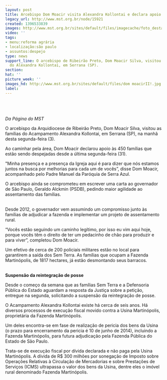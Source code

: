 ```yaml
---
layout: post
title: Arcebispo Dom Moacir visita Alexandra Kollontai e declara apoio aos Sem Terra
legacy_url: http://www.mst.org.br/node/15921
created: 1396533839
images: http://www.mst.org.br/sites/default/files/imagecache/foto_destaque/dom moacirII!.jpg
video: ''
tags:
- menu:reforma agrária
- localização:são paulo
- assuntos:despejo
type: news
support_line: O arcebispo de Ribeirão Preto, Dom Moacir Silva, visitou as famílias
  do Alexandra Kollontai, em Serrana (SP).
section: 
hat: ''
picture_week: ''
images_hd: http://www.mst.org.br/sites/default/files/dom moacirII!.jpg
label: 
---
```

<p><img style="margin: 10px;" src="http://www.mst.org.br/sites/default/files/dom%20moacirII.jpg" alt=""></p><p><br><em>Da Página do MST</em></p><p>O arcebispo da Arquidiocese de Ribeirão Preto, Dom Moacir Silva, visitou as famílias do Acampamento Alexandra Kollontai, em Serrana (SP), na manhã desta segunda-feira (3).</p><p>Ao caminhar pela área, Dom Moacir declarou apoio às 450 famílias que estão sendo despejadas desde a última segunda-feira (31).</p><p>"Minha presença e a presença da Igreja aqui é para dizer que nós estamos juntos na busca por melhorias para cada um de vocês”, disse Dom Moacir, acompanhado pelo Padre Manuel da Paróquia de Serra Azul.</p><div>O arcebispo ainda se comprometeu em escrever uma carta ao governador de São Paulo, Geraldo Alckmin (PSDB), pedindo maior agilidade ao assentamento das famílias.</div><p><br>Desde 2012, o governador vem assumindo um compromisso junto às famílias de adjudicar a fazenda e implementar um projeto de assentamento rural.&nbsp;</p><p><img style="margin: 10px; float: right;" src="http://www.mst.org.br/sites/default/files/visita_Dom_moacir.jpg" alt=""></p><p>“Vocês estão seguindo um caminho legítimo, por isso eu vim aqui hoje, porque vocês têm o direito de ter um pedacinho de chão para produzir e para viver”, completou Dom Moacir.</p><div>Um efetivo de cerca de 200 policiais militares estão no local para garantirem a saída dos Sem Terra. As famílias que ocupam a Fazenda Martinópolis, de 1817 hectares, já estão desmontando seus barracos.&nbsp;<br>&nbsp;</div><p><strong>Suspensão da reintegração de posse</strong></p><p>Desde o começo da semana que as famílias Sem Terra e a Defensoria Pública do Estado aguardam a resposta da Justiça sobre a petição, entregue na segunda, solicitando a suspensão da reintegração de posse.&nbsp;</p><p>O Acampamento Alexandra Kollontai existe há cerca de seis anos. Há diversos processos de execução fiscal movido contra a Usina Martinópolis, proprietária da Fazenda Martinópolis.</p><p>Um deles encontra-se em fase de realização de pericia dos bens da Usina (o prazo para encerramento da pericia é 10 de junho de 2014), incluindo a Fazenda Martinópolis, para futura adjudicação pela Fazenda Pública do Estado de São Paulo.&nbsp;</p><p>Trata-se de execução fiscal por dívida declarada e não paga pela Usina Martinópolis. A dívida de R$ 300 milhões por sonegação de Imposto sobre Operações Relativas à Circulação de Mercadorias e sobre Prestações de Serviços (ICMS) ultrapassa o valor dos bens da Usina, dentre eles o imóvel rural denominado Fazenda Martinópolis.</p><div style="text-align: right;">&nbsp;</div>
